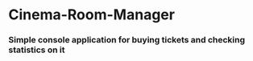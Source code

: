 # Cinema-Room-Manager
### Simple console application for buying tickets and checking statistics on it